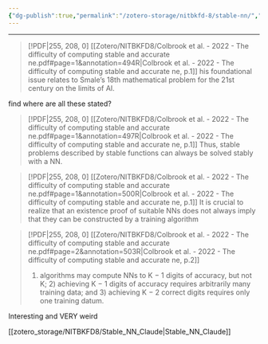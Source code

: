 ```yaml
---
{"dg-publish":true,"permalink":"/zotero-storage/nitbkfd-8/stable-nn/","noteIcon":""}
---
```


---
> [!PDF|255, 208, 0] [[Zotero/NITBKFD8/Colbrook et al. - 2022 - The difficulty of computing stable and accurate ne.pdf#page=1&annotation=494R\|Colbrook et al. - 2022 - The difficulty of computing stable and accurate ne, p.1]]
> his foundational issue relates to Smale’s 18th mathematical problem for the 21st century on the limits of AI. 

find where are all these stated?



> [!PDF|255, 208, 0] [[Zotero/NITBKFD8/Colbrook et al. - 2022 - The difficulty of computing stable and accurate ne.pdf#page=1&annotation=497R\|Colbrook et al. - 2022 - The difficulty of computing stable and accurate ne, p.1]]
> Thus, stable problems described by stable functions can always be solved stably with a NN.



> [!PDF|255, 208, 0] [[Zotero/NITBKFD8/Colbrook et al. - 2022 - The difficulty of computing stable and accurate ne.pdf#page=1&annotation=500R\|Colbrook et al. - 2022 - The difficulty of computing stable and accurate ne, p.1]]
>  It is crucial to realize that an existence proof of suitable NNs does not always imply that they can be constructed by a training algorithm


> [!PDF|255, 208, 0] [[Zotero/NITBKFD8/Colbrook et al. - 2022 - The difficulty of computing stable and accurate ne.pdf#page=2&annotation=503R\|Colbrook et al. - 2022 - The difficulty of computing stable and accurate ne, p.2]]
> 1) algorithms may compute NNs to K − 1 digits of accuracy, but not K; 2) achieving K − 1 digits of accuracy requires arbitrarily many training data; and 3) achieving K − 2 correct digits requires only one training datum.


Interesting and VERY weird


[[zotero_storage/NITBKFD8/Stable_NN_Claude\|Stable_NN_Claude]]
